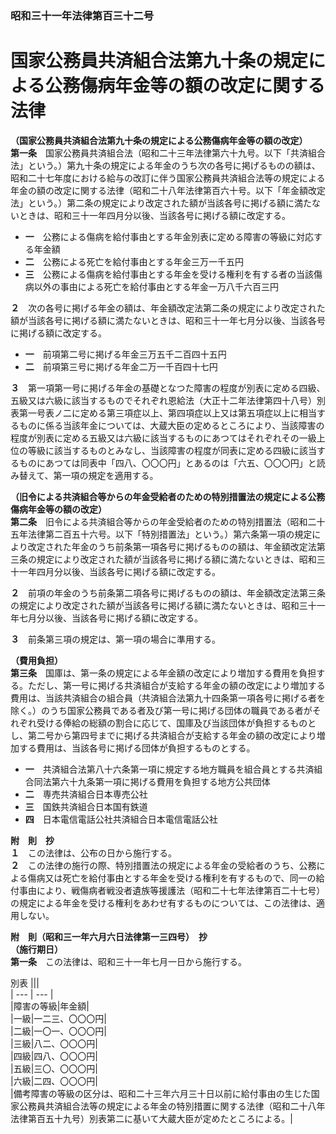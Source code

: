 ### 昭和三十一年法律第百三十二号  
# 国家公務員共済組合法第九十条の規定による公務傷病年金等の額の改定に関する法律  
  
**（国家公務員共済組合法第九十条の規定による公務傷病年金等の額の改定）**  
**第一条**　国家公務員共済組合法（昭和二十三年法律第六十九号。以下「共済組合法」という。）第九十条の規定による年金のうち次の各号に掲げるものの額は、昭和二十七年度における給与の改訂に伴う国家公務員共済組合法等の規定による年金の額の改定に関する法律（昭和二十八年法律第百六十号。以下「年金額改定法」という。）第二条の規定により改定された額が当該各号に掲げる額に満たないときは、昭和三十一年四月分以後、当該各号に掲げる額に改定する。  
* **一**　公務による傷病を給付事由とする年金別表に定める障害の等級に対応する年金額  
* **二**　公務による死亡を給付事由とする年金三万一千五円  
* **三**　公務による傷病を給付事由とする年金を受ける権利を有する者の当該傷病以外の事由による死亡を給付事由とする年金一万八千六百三円  
  
**２**　次の各号に掲げる年金の額は、年金額改定法第二条の規定により改定された額が当該各号に掲げる額に満たないときは、昭和三十一年七月分以後、当該各号に掲げる額に改定する。  
* **一**　前項第二号に掲げる年金三万五千二百四十五円  
* **二**　前項第三号に掲げる年金二万一千百四十七円  
  
**３**　第一項第一号に掲げる年金の基礎となつた障害の程度が別表に定める四級、五級又は六級に該当するものでそれぞれ恩給法（大正十二年法律第四十八号）別表第一号表ノ二に定める第三項症以上、第四項症以上又は第五項症以上に相当するものに係る当該年金については、大蔵大臣の定めるところにより、当該障害の程度が別表に定める五級又は六級に該当するものにあつてはそれぞれその一級上位の等級に該当するものとみなし、当該障害の程度が同表に定める四級に該当するものにあつては同表中「四八、〇〇〇円」とあるのは「六五、〇〇〇円」と読み替えて、第一項の規定を適用する。  
  
**（旧令による共済組合等からの年金受給者のための特別措置法の規定による公務傷病年金等の額の改定）**  
**第二条**　旧令による共済組合等からの年金受給者のための特別措置法（昭和二十五年法律第二百五十六号。以下「特別措置法」という。）第六条第一項の規定により改定された年金のうち前条第一項各号に掲げるものの額は、年金額改定法第三条の規定により改定された額が当該各号に掲げる額に満たないときは、昭和三十一年四月分以後、当該各号に掲げる額に改定する。  
  
**２**　前項の年金のうち前条第二項各号に掲げるものの額は、年金額改定法第三条の規定により改定された額が当該各号に掲げる額に満たないときは、昭和三十一年七月分以後、当該各号に掲げる額に改定する。  
  
**３**　前条第三項の規定は、第一項の場合に準用する。  
  
**（費用負担）**  
**第三条**　国庫は、第一条の規定による年金額の改定により増加する費用を負担する。ただし、第一号に掲げる共済組合が支給する年金の額の改定により増加する費用は、当該共済組合の組合員（共済組合法第九十四条第一項各号に掲げる者を除く。）のうち国家公務員である者及び第一号に掲げる団体の職員である者がそれぞれ受ける俸給の総額の割合に応じて、国庫及び当該団体が負担するものとし、第二号から第四号までに掲げる共済組合が支給する年金の額の改定により増加する費用は、当該各号に掲げる団体が負担するものとする。  
* **一**　共済組合法第八十六条第一項に規定する地方職員を組合員とする共済組合同法第六十九条第一項に掲げる費用を負担する地方公共団体  
* **二**　専売共済組合日本専売公社  
* **三**　国鉄共済組合日本国有鉄道  
* **四**　日本電信電話公社共済組合日本電信電話公社  
  
**附　則　抄**  
**１**　この法律は、公布の日から施行する。  
**２**　この法律の施行の際、特別措置法の規定による年金の受給者のうち、公務による傷病又は死亡を給付事由とする年金を受ける権利を有するもので、同一の給付事由により、戦傷病者戦没者遺族等援護法（昭和二十七年法律第百二十七号）の規定による年金を受ける権利をあわせ有するものについては、この法律は、適用しない。  
  
**附　則（昭和三一年六月六日法律第一三四号）　抄**  
**（施行期日）**  
**第一条**　この法律は、昭和三十一年七月一日から施行する。  
  
別表
|||  
| --- | --- |  
|障害の等級|年金額|  
|一級|一二三、〇〇〇円|  
|二級|一〇一、〇〇〇円|  
|三級|八二、〇〇〇円|  
|四級|四八、〇〇〇円|  
|五級|三〇、〇〇〇円|  
|六級|二四、〇〇〇円|  
|備考障害の等級の区分は、昭和二十三年六月三十日以前に給付事由の生じた国家公務員共済組合法等の規定による年金の特別措置に関する法律（昭和二十八年法律第百五十九号）別表第二に基いて大蔵大臣が定めたところによる。|  
  
